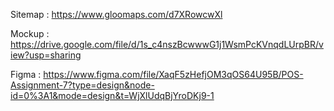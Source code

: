 Sitemap : https://www.gloomaps.com/d7XRowcwXl

Mockup : https://drive.google.com/file/d/1s_c4nszBcwwwG1j1WsmPcKVnqdLUrpBR/view?usp=sharing

Figma : https://www.figma.com/file/XaqF5zHefjOM3qOS64U95B/POS-Assignment-7?type=design&node-id=0%3A1&mode=design&t=WjXlUdqBjYroDKj9-1
